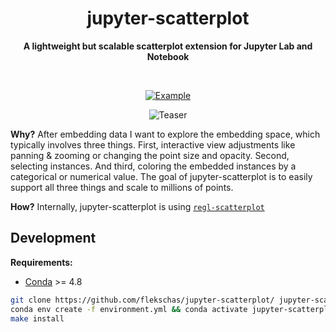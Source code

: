 <h1 align="center">
  jupyter-scatterplot
</h1>

<div align="center">
  
  **A lightweight but scalable scatterplot extension for Jupyter Lab and Notebook**
  
</div>

<br/>

<div align="center">
  
  [![Example](https://img.shields.io/badge/example-📖-7fd4ff.svg?style=flat-square)](https://youtu.be/FlzTdFUVE-M)
  
</div>

<div id="teaser" align="center">
  
  ![Teaser](teaser.png)
  
</div>

**Why?** After embedding data I want to explore the embedding space, which typically involves three things. First, interactive view adjustments like panning & zooming or changing the point size and opacity. Second, selecting instances. And third, coloring the embedded instances by a categorical or numerical value. The goal of jupyter-scatterplot is to easily support all three things and scale to millions of points.

**How?** Internally, jupyter-scatterplot is using [`regl-scatterplot`](https://github.com/flekschas/regl-scatterplot/)

## Development

**Requirements:**

- [Conda](https://docs.conda.io/en/latest/) >= 4.8

```bash
git clone https://github.com/flekschas/jupyter-scatterplot/ jupyter-scatterplot && cd jupyter-scatterplot
conda env create -f environment.yml && conda activate jupyter-scatterplot
make install
```
